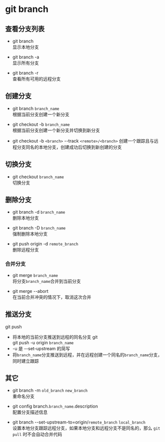 # git branch

## 查看分支列表
- git branch   
  显示本地分支

- git branch -a   
  显示所有分支

- git branch -r   
  查看所有可用的远程分支


## 创建分支
- git branch `branch_name`   
  根据当前分支创建一个新分支 

- git checkout -b `branch_name`   
  根据当前分支创建一个新分支并切换到新分支

- git checkout -b `<branch>` --track `<remote>/<branch>`
  创建一个跟踪且与远程分支同名的本地分支，创建成功后切换到新创建的分支


## 切换分支
- git checkout `branch_name`   
  切换分支



## 删除分支
- git branch -d `branch_name`   
  删除本地分支

- git branch -D `branch_name`   
  强制删除本地分支

- git push origin -d `remote_branch`   
  删除远程分支


### 合并分支
- git merge `branch_name`   
  将分支`branch_name`合并到当前分支

- git merge --abort    
  在当前合并冲突的情况下，取消这次合并


## 推送分支
git push   
- 将本地的当前分支推送到远程的同名分支
git  
git push -u origin `branch_name`   
- -u 是 --set-upstream 的简写
- 将`branch_name`分支推送到远程，并在远程创建一个同名的`branch_name`分支，同时建立跟踪


## 其它
- git branch -m `old_branch` `new_branch`   
  重命名分支

- git config branch.`branch_name`.description   
  配置分支描述信息

- git branch --set-upstream-to=origin/`remote_branch` `local_branch`   
  设置本地分支跟踪远程分支，如果本地分支和远程分支不是同名的，那么 `git pull` 时不会自动合并代码

